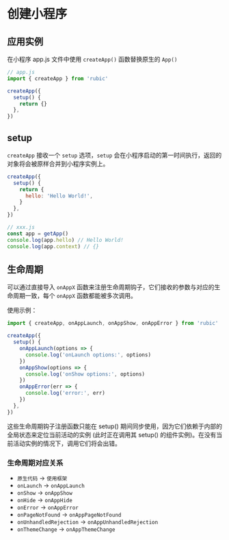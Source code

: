 # 创建小程序

## 应用实例

在小程序 app.js 文件中使用 `createApp()` 函数替换原生的 `App()`

```js
// app.js
import { createApp } from 'rubic'

createApp({
  setup() {
    return {}
  },
})
```

## setup

`createApp` 接收一个 `setup` 选项，`setup` 会在小程序启动的第一时间执行，返回的对象将会被原样合并到小程序实例上。

```js
createApp({
  setup() {
    return {
      hello: 'Hello World!',
    }
  },
})

// xxx.js
const app = getApp()
console.log(app.hello) // Hello World!
console.log(app.context) // {}
```

## 生命周期

可以通过直接导入 `onAppX` 函数来注册生命周期钩子，它们接收的参数与对应的生命周期一致，每个 `onAppX` 函数都能被多次调用。

使用示例：

```js
import { createApp, onAppLaunch, onAppShow, onAppError } from 'rubic'

createApp({
  setup() {
    onAppLaunch(options => {
      console.log('onLaunch options:', options)
    })
    onAppShow(options => {
      console.log('onShow options:', options)
    })
    onAppError(err => {
      console.log('error:', err)
    })
  },
})
```

这些生命周期钩子注册函数只能在 setup() 期间同步使用，因为它们依赖于内部的全局状态来定位当前活动的实例 (此时正在调用其 setup() 的组件实例)。在没有当前活动实例的情况下，调用它们将会出错。

### 生命周期对应关系

- `原生代码` -> `使用框架`
- `onLaunch` -> `onAppLaunch`
- `onShow` -> `onAppShow`
- `onHide` -> `onAppHide`
- `onError` -> `onAppError`
- `onPageNotFound` -> `onAppPageNotFound`
- `onUnhandledRejection` -> `onAppUnhandledRejection`
- `onThemeChange` -> `onAppThemeChange`

